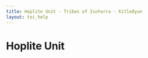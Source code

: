 ```yaml
---
title: Hoplite Unit - Tribes of Isoterra - KitleOyun
layout: toi_help
---
```


<h1 class="h1">Hoplite Unit</h1>
